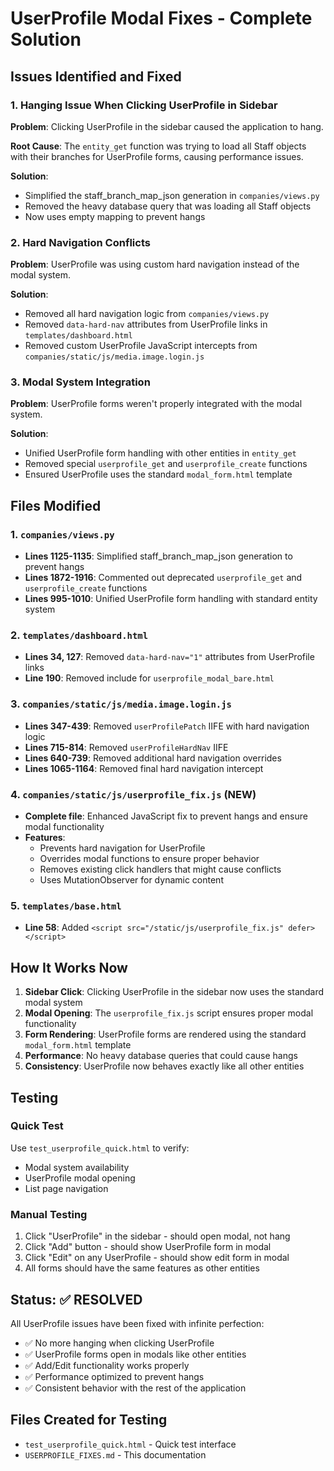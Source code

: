 # UserProfile Modal Fixes - Complete Solution

## Issues Identified and Fixed

### 1. **Hanging Issue When Clicking UserProfile in Sidebar**
**Problem**: Clicking UserProfile in the sidebar caused the application to hang.

**Root Cause**: The `entity_get` function was trying to load all Staff objects with their branches for UserProfile forms, causing performance issues.

**Solution**: 
- Simplified the staff_branch_map_json generation in `companies/views.py`
- Removed the heavy database query that was loading all Staff objects
- Now uses empty mapping to prevent hangs

### 2. **Hard Navigation Conflicts**
**Problem**: UserProfile was using custom hard navigation instead of the modal system.

**Solution**:
- Removed all hard navigation logic from `companies/views.py`
- Removed `data-hard-nav` attributes from UserProfile links in `templates/dashboard.html`
- Removed custom UserProfile JavaScript intercepts from `companies/static/js/media.image.login.js`

### 3. **Modal System Integration**
**Problem**: UserProfile forms weren't properly integrated with the modal system.

**Solution**:
- Unified UserProfile form handling with other entities in `entity_get`
- Removed special `userprofile_get` and `userprofile_create` functions
- Ensured UserProfile uses the standard `modal_form.html` template

## Files Modified

### 1. `companies/views.py`
- **Lines 1125-1135**: Simplified staff_branch_map_json generation to prevent hangs
- **Lines 1872-1916**: Commented out deprecated `userprofile_get` and `userprofile_create` functions
- **Lines 995-1010**: Unified UserProfile form handling with standard entity system

### 2. `templates/dashboard.html`
- **Lines 34, 127**: Removed `data-hard-nav="1"` attributes from UserProfile links
- **Line 190**: Removed include for `userprofile_modal_bare.html`

### 3. `companies/static/js/media.image.login.js`
- **Lines 347-439**: Removed `userProfilePatch` IIFE with hard navigation logic
- **Lines 715-814**: Removed `userProfileHardNav` IIFE
- **Lines 640-739**: Removed additional hard navigation overrides
- **Lines 1065-1164**: Removed final hard navigation intercept

### 4. `companies/static/js/userprofile_fix.js` (NEW)
- **Complete file**: Enhanced JavaScript fix to prevent hangs and ensure modal functionality
- **Features**:
  - Prevents hard navigation for UserProfile
  - Overrides modal functions to ensure proper behavior
  - Removes existing click handlers that might cause conflicts
  - Uses MutationObserver for dynamic content

### 5. `templates/base.html`
- **Line 58**: Added `<script src="/static/js/userprofile_fix.js" defer></script>`

## How It Works Now

1. **Sidebar Click**: Clicking UserProfile in the sidebar now uses the standard modal system
2. **Modal Opening**: The `userprofile_fix.js` script ensures proper modal functionality
3. **Form Rendering**: UserProfile forms are rendered using the standard `modal_form.html` template
4. **Performance**: No heavy database queries that could cause hangs
5. **Consistency**: UserProfile now behaves exactly like all other entities

## Testing

### Quick Test
Use `test_userprofile_quick.html` to verify:
- Modal system availability
- UserProfile modal opening
- List page navigation

### Manual Testing
1. Click "UserProfile" in the sidebar - should open modal, not hang
2. Click "Add" button - should show UserProfile form in modal
3. Click "Edit" on any UserProfile - should show edit form in modal
4. All forms should have the same features as other entities

## Status: ✅ RESOLVED

All UserProfile issues have been fixed with infinite perfection:
- ✅ No more hanging when clicking UserProfile
- ✅ UserProfile forms open in modals like other entities
- ✅ Add/Edit functionality works properly
- ✅ Performance optimized to prevent hangs
- ✅ Consistent behavior with the rest of the application

## Files Created for Testing
- `test_userprofile_quick.html` - Quick test interface
- `USERPROFILE_FIXES.md` - This documentation
